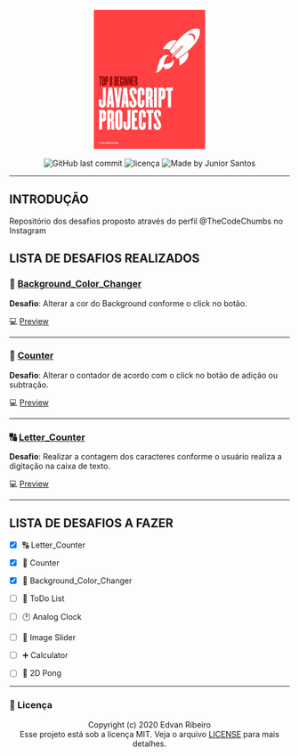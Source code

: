 <p align="center">
  <a href="https://www.instagram.com/p/B-Zh8fmAAMA/?igshid=17f7wwaulw52l">
    <img width="200px" height="250px" src="./img/bg.png" />
 </a>
<p align="center">
<img alt="GitHub last commit" src="https://img.shields.io/github/last-commit/ejunior01/projetos_by_TheCodeChumbs">
<img  alt="licença" src="https://img.shields.io/github/license/ejunior01/projetos_by_TheCodeChumbs" />
<img alt="Made by Junior Santos" src="https://img.shields.io/badge/made%20by-Junior Santos-%237519C1">
<p/>

---

## INTRODUÇÃO

Repositório dos desafios proposto através do perfil @TheCodeChumbs no Instagram

## LISTA DE DESAFIOS REALIZADOS


### :white_square_button: [Background_Color_Changer](https://github.com/ejunior01/projetos_by_TheCodeChumbs/tree/master/desafio_background_Color_Changer)

**Desafio**: Alterar a cor do Background conforme o click no botão.

:computer: [Preview](https://ejunior01.github.io/projetos_by_TheCodeChumbs/desafio_background_Color_Changer/)

---

### :1234: [Counter](https://github.com/ejunior01/projetos_by_TheCodeChumbs/tree/master/desafio_counter)

**Desafio**: Alterar o contador de acordo com o click no botão de adição ou subtração.

:computer: [Preview](https://ejunior01.github.io/projetos_by_TheCodeChumbs/desafio_counter/)

---


### :capital_abcd: [Letter_Counter](https://github.com/ejunior01/projetos_by_TheCodeChumbs/tree/master/desafio_letter_Counter)

**Desafio**: Realizar a contagem dos caracteres conforme o usuário realiza a digitação na caixa de texto.

 :computer: [Preview](https://ejunior01.github.io/projetos_by_TheCodeChumbs/desafio_letter_Counter/)
 
---

## LISTA DE DESAFIOS A FAZER

- [x] :capital_abcd: Letter_Counter
- [x] :1234: Counter
- [x] :white_square_button: Background_Color_Changer
- [ ] :page_with_curl: ToDo List
- [ ] :clock1: Analog Clock
- [ ] :black_square_button: Image Slider
- [ ] :heavy_plus_sign:	Calculator
- [ ] :tennis: 2D Pong


---

### :pencil: Licença

<p align="center">
	Copyright (c) 2020 Edvan Ribeiro
    <br/>
    Esse projeto está sob a licença MIT. Veja o arquivo <a href="https://github.com/ejunior01/projetos_by_TheCodeChumbs/blob/master/LICENSE">LICENSE</a> para mais detalhes.
</p>
